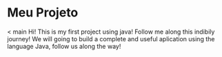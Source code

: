 # Meu Projeto

< main
Hi! This is my first project using java! Follow me along this indibily journey! 
We will going to build a complete and useful aplication using the language Java, follow us along the way!
>